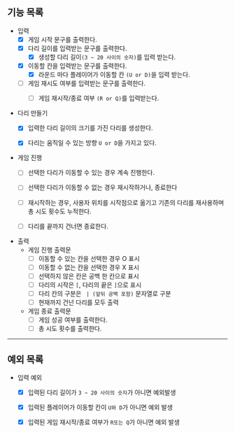 ## 기능 목록
* 입력
    * [x] 게임 시작 문구를 출력한다.
    * [x] 다리 길이를 입력받는 문구를 출력한다.
        * [x] 생성할 다리 길이`(3 ~ 20 사이의 숫자)`를 입력 받는다. 
    * [x] 이동할 칸을 입력받는 문구를 출력한다.
        * [x] 라운드 마다 플레이어가 이동할 칸 `(U or D)`을 입력 받는다.
    * [ ] 게임 재시도 여부를 입력받는 문구를 출력한다.
        * [ ] 게임 재시작/종료 여부 `(R or Q)`를 입력받는다.


* 다리 만들기
    * [x] 입력한 다리 길이의 크기를 가진 다리를 생성한다.
    * [x] 다리는 움직일 수 있는 방향 `U or D`을 가지고 있다.


* 게임 진행
    * [ ] 선택한 다리가 이동할 수 있는 경우 계속 진행한다.
    * [ ] 선택한 다리가 이동할 수 없는 경우 재시작하거나, 종료한다
    * [ ] 재시작하는 경우, 사용자 위치를 시작점으로 옮기고 기존의 다리를 재사용하며 총 시도 횟수도 누적한다.
    * [ ] 다리를 끝까지 건너면 종료한다.


* 출력
    * 게임 진행 출력문
        * [ ] 이동할 수 있는 칸을 선택한 경우 O 표시
        * [ ] 이동할 수 없는 칸을 선택한 경우 X 표시
        * [ ] 선택하지 않은 칸은 공백 한 칸으로 표시
        * [ ] 다리의 시작은 `[`, 다리의 끝은 `]`으로 표시
        * [ ] 다리 칸의 구분은 ` | (앞뒤 공백 포함)` 문자열로 구분
        * [ ] 현재까지 건넌 다리를 모두 출력

    * 게임 종료 출력문
        * [ ] 게임 성공 여부를 출력한다.
        * [ ] 총 시도 횟수를 출력한다.

---
## 예외 목록
* 입력 예외
    * [x] 입력된 다리 길이가 `3 ~ 20 사이의 숫자`가 아니면 예외발생
    * [x] 입력된 플레이어가 이동할 칸이 `U와 D`가 아니면 예외 발생
    * [x] 입력된 게임 재시작/종료 여부가 `R또는 Q`가 아니면 예외 발생
    



















